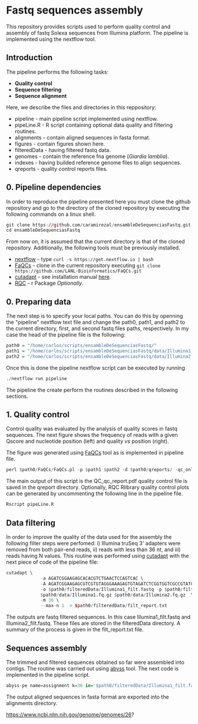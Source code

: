 # Fastq sequences assembly

This repository provides scripts used to perform quality control and 
assembly of fastq Solexa sequences from Illumina platform. The 
pipeline is implemented using the nextflow tool.

## Introduction

The pipeline performs the following tasks:

* **Quality control**
* **Sequence filtering**
* **Sequence alignment**

Here, we describe the files and directories in this reppository:

* pipeline - main pipeline script implemented using nextflow.
* pipeLine.R - R script containing optional data quality and filtering
routines.
* alignments - contain aligned sequences in fasta format.
* figures - contain figures shown here.
* filteredData - having filtered fastq data. 
* genomes - contain the reference fna genome (*Giardia lamblia*).
* indexes - having builded reference genome files to align sequences.
* qreports - quality control reports files.

## 0. Pipeline dependencies

In order to reproduce the pipeline presented here you must clone the github repository and go to the directory of the cloned repository by executing 
the following commands on a linux shell. 

```r
git clone https://github.com/caramirezal/ensambleDeSequenciasFastq.git
cd ensambleDeSequenciasFastq
``` 

From now on, it is assumed that the current directory is that of the
cloned repository. Additionally, the following tools must be previously installed. 

* [nextflow](https://www.nextflow.io/) - type 
`curl -s https://get.nextflow.io | bash ` 
* [FaQCs](https://github.com/LANL-Bioinformatics/FaQCs) - clone
in the current repository executing `git clone https://github.com/LANL-Bioinformatics/FaQCs.git`
* [cutadapt](http://cutadapt.readthedocs.io/en/stable/index.html) -
see installation manual [here](http://cutadapt.readthedocs.io/en/stable/installation.html).
* [RQC](https://bioconductor.org/packages/devel/bioc/vignettes/Rqc/inst/doc/Rqc.html) - r Package *Optionally*.


## 0. Preparing data
 
The next step is to specify your local paths. You can do this
by openning the "pipeline" nextflow text file and change the path0,
path1, and path2 to the current directory, first, and second fastq
files paths, respectively. In my case the head of the pipeline file
is the following:

```r
path0 = "/home/carlos/scripts/ensambleDeSequenciasFastq/"
path1 = "/home/carlos/scripts/ensambleDeSequenciasFastq/data/Illumina1.fq.gz"
path2 = "/home/carlos/scripts/ensambleDeSequenciasFastq/data/Illumina2.fq.gz"
```

Once this is done the pipeline nextflow script can be executed by running

```r
./nextflow run pipeline
```

The pipeline the create perform the routines described in the following 
sections.


## 1. Quality control 

Control quality was evaluated by the analysis of quality scores in
fastq sequences. The next figure shows the frequency of reads with
a given Qscore and nucleotide position (left) and quality *vs* position
(right). 

[](figures/qcontrol.png)

The figure was generated using
[FaQCs](https://github.com/LANL-Bioinformatics/FaQCs) tool as is
implemented in pipeline file. 

```r
perl $path0/FaQCs/FaQCs.pl -p $path1 $path2 -d $path0/qreports/ -qc_only
```

The main output of this script is the QC_qc_report.pdf quality control 
file is saved in the qreport directory. Optionally, RQC Rlibrary
quality control plots can be generated by uncommenting the 
following line in the pipeline file.

```r
Rscript pipeLine.R
```


## Data filtering

In order to improve the quality of the data used for the assembly the following 
filter steps were perfomed: i) Illumina truSeq 3' adapters were removed 
from both pair-end reads, ii) reads with less than 36 nt, and iii) reads
having N values. This routine was performed using [cutadapt](http://cutadapt.readthedocs.io/en/stable/index.html) with the next piece of 
code of the pipeline file:

```r
cutadapt \
             -a AGATCGGAAGAGCACACGTCTGAACTCCAGTCAC \
             -A AGATCGGAAGAGCGTCGTGTAGGGAAAGAGTGTAGATCTCGGTGGTCGCCGTATCATT \
             -o $path0/filteredData/Illumina1_filt.fastq -p $path0/filteredData/Illumina2_filt.fastq  \
             $path0/data/Illumina1.fq.gz $path0/data/Illumina2.fq.gz  \
             -m 36 \
             --max-n 1  > $path0/filteredData/filt_report.txt
```

The outputs are fastq filtered sequences. In this case Illumina1_filt.fastq and Illumina2_filt.fastq. These files are stored in the filteredData directory. A summary of the process is given in the filt_report.txt file.


## Sequences assembly

The trimmed and filtered sequences obtained so far were assembled
into contigs. The routine was carried out using [abyss](https://github.com/bcgsc/abyss) tool. The next code is implemented in the pipeline script.

```r
abyss-pe name=assignment k=36 in='$path0/filteredData/Illumina1_filt.fastq $path0/filteredData/Illumina2_filt.fastq'
```

The output aligned sequences in fasta format are exported into the
alignments directory.  


https://www.ncbi.nlm.nih.gov/genome/genomes/26?
